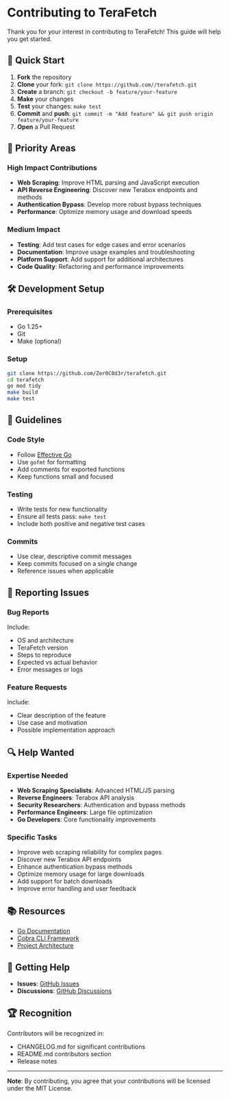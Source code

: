 # Contributing to TeraFetch

Thank you for your interest in contributing to TeraFetch! This guide will help you get started.

## 🚀 Quick Start

1. **Fork** the repository
2. **Clone** your fork: `git clone https://github.com//terafetch.git`
3. **Create** a branch: `git checkout -b feature/your-feature`
4. **Make** your changes
5. **Test** your changes: `make test`
6. **Commit** and **push**: `git commit -m "Add feature" && git push origin feature/your-feature`
7. **Open** a Pull Request

## 🎯 Priority Areas

### High Impact Contributions
- **Web Scraping**: Improve HTML parsing and JavaScript execution
- **API Reverse Engineering**: Discover new Terabox endpoints and methods
- **Authentication Bypass**: Develop more robust bypass techniques
- **Performance**: Optimize memory usage and download speeds

### Medium Impact
- **Testing**: Add test cases for edge cases and error scenarios
- **Documentation**: Improve usage examples and troubleshooting
- **Platform Support**: Add support for additional architectures
- **Code Quality**: Refactoring and performance improvements

## 🛠 Development Setup

### Prerequisites
- Go 1.25+
- Git
- Make (optional)

### Setup
```bash
git clone https://github.com/Zer0C0d3r/terafetch.git
cd terafetch
go mod tidy
make build
make test
```

## 📝 Guidelines

### Code Style
- Follow [Effective Go](https://golang.org/doc/effective_go.html)
- Use `gofmt` for formatting
- Add comments for exported functions
- Keep functions small and focused

### Testing
- Write tests for new functionality
- Ensure all tests pass: `make test`
- Include both positive and negative test cases

### Commits
- Use clear, descriptive commit messages
- Keep commits focused on a single change
- Reference issues when applicable

## 🐛 Reporting Issues

### Bug Reports
Include:
- OS and architecture
- TeraFetch version
- Steps to reproduce
- Expected vs actual behavior
- Error messages or logs

### Feature Requests
Include:
- Clear description of the feature
- Use case and motivation
- Possible implementation approach

## 🔍 Help Wanted

### Expertise Needed
- **Web Scraping Specialists**: Advanced HTML/JS parsing
- **Reverse Engineers**: Terabox API analysis
- **Security Researchers**: Authentication and bypass methods
- **Performance Engineers**: Large file optimization
- **Go Developers**: Core functionality improvements

### Specific Tasks
- Improve web scraping reliability for complex pages
- Discover new Terabox API endpoints
- Enhance authentication bypass methods
- Optimize memory usage for large downloads
- Add support for batch downloads
- Improve error handling and user feedback

## 📚 Resources

- [Go Documentation](https://golang.org/doc/)
- [Cobra CLI Framework](https://github.com/spf13/cobra)
- [Project Architecture](README.md#development)

## 💬 Getting Help

- **Issues**: [GitHub Issues](https://github.com/Zer0C0d3r/terafetch/issues)
- **Discussions**: [GitHub Discussions](https://github.com/Zer0C0d3r/terafetch/discussions)

## 🏆 Recognition

Contributors will be recognized in:
- CHANGELOG.md for significant contributions
- README.md contributors section
- Release notes

---

**Note**: By contributing, you agree that your contributions will be licensed under the MIT License.